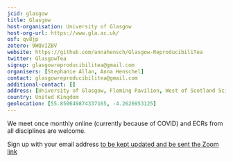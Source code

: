 ```yaml
---
jcid: glasgow
title: Glasgow
host-organisation: University of Glasgow
host-org-url: https://www.gla.ac.uk/
osf: qv8jp
zotero: 9WQVIZBV
website: https://github.com/annahensch/Glasgow-ReproducibiliTea
twitter: GlasgowTea
signup: glasgowreproducibilitea@gmail.com
organisers: [Stephanie Allan, Anna Henschel]
contact: glasgowreproducibilitea@gmail.com
additional-contact: []
address: [University of Glasgow, Fleming Pavilion, West of Scotland Science Park (Todd Campus), Glasgow, G20 0X]
country: United Kingdom
geolocation: [55.850649874337165, -4.2626953125]
---
```


We meet once monthly online (currently because of COVID) and ECRs from all disciplines are welcome.

Sign up with your email address [to be kept updated and be sent the Zoom link](https://forms.office.com/Pages/ResponsePage.aspx?id=KVxybjp2UE-B8i4lTwEzyC_C7bWZ0HxKrMAg9Cgt4G9UMU84VVFCMFdUMkkwT0JQRTU5VDFRTFgwSy4u)
